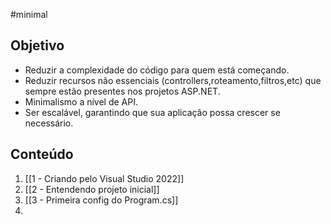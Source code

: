 #minimal 

## Objetivo
- Reduzir a complexidade do código para quem está começando.
- Reduzir recursos não essenciais (controllers,roteamento,filtros,etc) que sempre estão presentes nos projetos ASP.NET.
- Minimalismo a nível de API.
- Ser escalável, garantindo que sua aplicação possa crescer se necessário.

## Conteúdo
1. [[1  - Criando pelo Visual Studio 2022]]
2. [[2 - Entendendo projeto inicial]]
3. [[3 - Primeira config do Program.cs]]
4. 